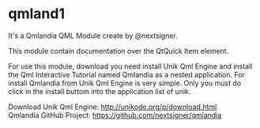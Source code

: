 # qmland1

It's a Qmlandia QML Module create by @nextsigner.

This module contain documentation over the QtQuick Item element.

For use this module, download you need install Unik Qml Engine and install the Qml Interactive Tutorial named Qmlandia as a nested application.
For install Qmlandia from Unik Qml Engine is very simple. Only you must do click in the install buttom into the application list of unik.

Download Unik Qml Engine: http://unikode.org/p/download.html  
Qmlandia GitHub Project: https://github.com/nextsigner/qmlandia
